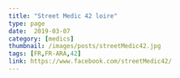 ```yaml
---
title: "Street Medic 42 loire"
type: page
date:  2019-03-07
category: [medics]
thumbnail: /images/posts/streetMedic42.jpg
tags: [FR,FR-ARA,42]
link: https://www.facebook.com/streetMedic42/
---
```


